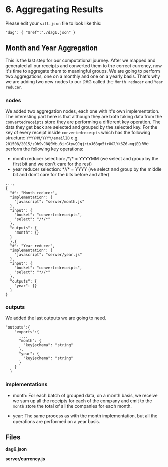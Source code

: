# 6. Aggregating Results

Please edit your `sift.json` file to look like this:

`"dag": { "$ref":"./dag6.json" }`

## Month and Year Aggregation

This is the last step for our computational journey. After we mapped and generated all our receipts and converted them to the correct currency, now it's time to aggregate them to meaningful groups. We are going to perform two aggregations, one on a monthly and one on a yearly basis. That's why we are adding two new nodes to our DAG called the `Month reducer` and `Year reducer`.

### nodes

We added two aggregation nodes, each one with it's own implementation. The interesting part here is that although they are both taking data from the `convertedreceipts` store they are performing a different key operation. The data they get back are selected and grouped by the selected key.
For the key of every receipt inside `convertedreceipts` which has the following structure:
`YYYYMM/YYYY/emailID` e.g. `201508/2015/zOhSvJ8QSWbu3irGtywQJqjrioJ6Bqo5tr8ClYk6Z6-mqjEQ`
We perform the following key operations:

* month reducer selection: /\*/\* = YYYYMM (we select and group by the first bit and we don't care for the rest)
* year reducer selection: \*//\* = YYYY (we select and group by the middle bit and don't care for the bits before and after)

```
...,
{
  "#": "Month reducer",
  "implementation": {
    "javascript": "server/month.js"
  },
  "input": {
    "bucket": "convertedreceipts",
    "select": "/*/*"
  },
  "outputs": {
    "month": {}
  }
  },{
  "#": "Year reducer",
  "implementation": {
    "javascript": "server/year.js"
  },
  "input": {
    "bucket": "convertedreceipts",
    "select": "*//*"
  },
  "outputs": {
    "year": {}
  }
}
```

### outputs

We added the last outputs we are going to need.

```
"outputs":{
    "exports":{
      ...,
      "month": {
        "key$schema": "string"
      },
      "year": {
        "key$schema": "string"
      }
    }
  }
```

### implementations

* month: For each batch of grouped data, on a month basis, we receive we sum up all the receipts for each of the company and emit to the `month` store the total of all the companies for each month.

* year: The same process as with the month implementation, but all the operations are performed on a year basis.

## Files

**dag6.json**

**server/currency.js**